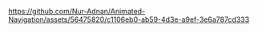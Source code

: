 

https://github.com/Nur-Adnan/Animated-Navigation/assets/56475820/c1106eb0-ab59-4d3e-a9ef-3e6a787cd333

